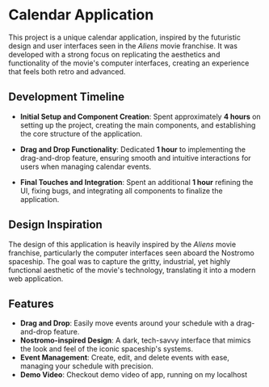 # Calendar Application

This project is a unique calendar application, inspired by the futuristic design and user interfaces seen in the *Aliens* movie franchise. It was developed with a strong focus on replicating the aesthetics and functionality of the movie's computer interfaces, creating an experience that feels both retro and advanced.

## Development Timeline

- **Initial Setup and Component Creation**: Spent approximately **4 hours** on setting up the project, creating the main components, and establishing the core structure of the application.

- **Drag and Drop Functionality**: Dedicated **1 hour** to implementing the drag-and-drop feature, ensuring smooth and intuitive interactions for users when managing calendar events.

- **Final Touches and Integration**: Spent an additional **1 hour** refining the UI, fixing bugs, and integrating all components to finalize the application.

## Design Inspiration

The design of this application is heavily inspired by the *Aliens* movie franchise, particularly the computer interfaces seen aboard the Nostromo spaceship. The goal was to capture the gritty, industrial, yet highly functional aesthetic of the movie's technology, translating it into a modern web application.

## Features

- **Drag and Drop**: Easily move events around your schedule with a drag-and-drop feature.
- **Nostromo-inspired Design**: A dark, tech-savvy interface that mimics the look and feel of the iconic spaceship's systems.
- **Event Management**: Create, edit, and delete events with ease, managing your schedule with precision.
- **Demo Video**: Checkout demo video of app, running on my localhost
